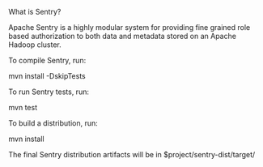 What is Sentry?

Apache Sentry is a highly modular system for providing fine grained role based authorization to both data and metadata stored on an Apache Hadoop cluster.


To compile Sentry, run:

mvn install -DskipTests

To run Sentry tests, run:

mvn test

To build a distribution, run:

mvn install

The final Sentry distribution artifacts will be in $project/sentry-dist/target/
